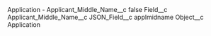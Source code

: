 <?xml version="1.0" encoding="UTF-8"?>
<CustomMetadata xmlns="http://soap.sforce.com/2006/04/metadata" xmlns:xsi="http://www.w3.org/2001/XMLSchema-instance" xmlns:xsd="http://www.w3.org/2001/XMLSchema">
    <label>Application - Applicant_Middle_Name__c</label>
    <protected>false</protected>
    <values>
        <field>Field__c</field>
        <value xsi:type="xsd:string">Applicant_Middle_Name__c</value>
    </values>
    <values>
        <field>JSON_Field__c</field>
        <value xsi:type="xsd:string">applmidname</value>
    </values>
    <values>
        <field>Object__c</field>
        <value xsi:type="xsd:string">Application</value>
    </values>
</CustomMetadata>
